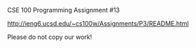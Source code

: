 CSE 100 Programming Assignment #13

http://ieng6.ucsd.edu/~cs100w/Assignments/P3/README.html

Please do not copy our work!
